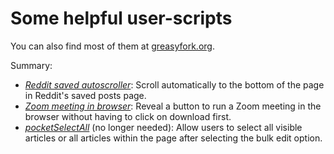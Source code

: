 # Some helpful user-scripts
You can also find most of them at [greasyfork.org](https://greasyfork.org/en/users/564765-adrianskar).

Summary:

- [_Reddit saved autoscroller_](./reddit_saved_scroll.js): Scroll automatically to the bottom of the page in Reddit's saved posts page. 
- [_Zoom meeting in browser_](./zoom%20in%20browser.js): Reveal a button to run a Zoom meeting in the browser without having to click on download first.
- [_pocketSelectAll_](https://github.com/AdrianSkar/pocketSelectAll) (no longer needed): Allow users to select all visible articles or all articles within the page after selecting the bulk edit option.
